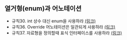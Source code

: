 ## 열거형(enum)과 어노테이션
- 규칙30. int 상수 대신 enum을 사용하라 [(링크)](rule30.md)
- 규칙36. Override 어노테이션은 일관되게 사용하라 [(링크)](rule36.md)
- 규칙37. 자료형을 정의할때 표식 인터페이스를 사용하라 [(링크)](rule37.md)
